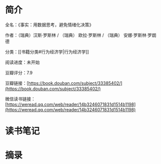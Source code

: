 # 简介

全名：《事实：用数据思考，避免情绪化决策》

作者：（瑞典）汉斯·罗斯林 / （瑞典） 欧拉·罗斯林 / （瑞典） 安娜·罗斯林·罗朗德

分类：[[书籍分类#行为经济学|行为经济学]]

阅读进度：未开始

豆瓣评分：7.9

豆瓣链接：[https://book.douban.com/subject/33385402/](https://book.douban.com/subject/33385402/)

微信读书链接：[https://weread.qq.com/web/reader/14b3246071831d1514b1198](https://weread.qq.com/web/reader/14b3246071831d1514b1198)

# 读书笔记



# 摘录


